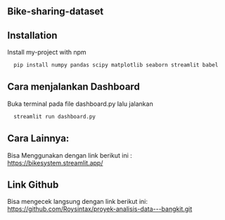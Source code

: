 ## Bike-sharing-dataset

## Installation

Install my-project with npm

```bash
  pip install numpy pandas scipy matplotlib seaborn streamlit babel
```

## Cara menjalankan Dashboard
Buka terminal pada file dashboard.py lalu jalankan 
```bash
  streamlit run dashboard.py
```

## Cara Lainnya:
Bisa Menggunakan dengan link berikut ini : https://bikesystem.streamlit.app/

## Link Github
Bisa mengecek langsung dengan link berikut ini: https://github.com/Roysintax/proyek-analisis-data---bangkit.git
